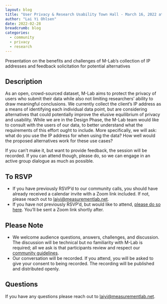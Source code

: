 ```yaml
---
layout: blog
title: "User Privacy & Research Usability Town Hall - March 16, 2022 at 11:00a Eastern"
author: "Lai Yi Ohlsen"
date: 2022-02-28
breadcrumb: blog
categories:
  - community
  - privacy
  - research
---
```


Presentation on the benefits and challenges of M-Lab’s collection of IP addresses and feedback solicitation for potential alternatives <!--more-->

## Description
As an open, crowd-sourced dataset, M-Lab aims to protect the privacy of users who submit their data while also not limiting researchers’ ability to draw meaningful conclusions. We currently collect the client’s IP address as a means of identifying each individual data point, but are considering alternatives that could potentially improve the elusive equilibrium of privacy and usability. While we are in the Design Phase, the M-Lab team would like to consult with the users of our data, to better understand what the requirements of this effort ought to include. More specifically, we will ask: what do you use the IP address for when using the data? How well would the proposed alternatives work for these use cases? 

If you can’t make it, but want to provide feedback, the session will be recorded. If you can attend though, please do, so we can engage in an active group dialogue as much as possible. 

## To RSVP
- If you have previously RSVP’d to our community calls, you should have already received a calendar invite with a Zoom link included. If not, please reach out to laiyi@measurementlab.net.
- If you have not previously RSVP’d, but would like to attend, [please do so here](https://docs.google.com/forms/d/e/1FAIpQLSeHKN2MUP1IAReB8KNJM9jIdbazpaUQscdj0zZ5PbbO9K0fTA/viewform). You’ll be sent a Zoom link shortly after.

## Please Note
- We welcome audience questions, answers, challenges, and discussion. The discussion will be technical but no familiarity with M-Lab is required; all we ask is that participants review and respect our [community guidelines](https://www.measurementlab.net/community-guidelines/). 
- Our conversation will be recorded. If you attend, you will be asked to give your consent to being recorded. The recording will be published and distributed openly.  

## Questions
If you have any questions please reach out to laiyi@measurementlab.net. 

